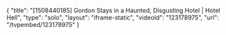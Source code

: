 {
    "title": "[1508440185] Gordon Stays in a Haunted, Disgusting Hotel | Hotel Hell",
    "type": "solo",
    "layout": "iframe-static",
    "videoId": "123178975",
    "url": "\/tvpembed\/123178975"
}